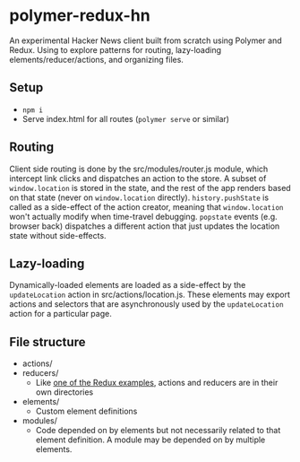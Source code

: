 # polymer-redux-hn

An experimental Hacker News client built from scratch using Polymer and Redux. Using to explore patterns for routing, lazy-loading elements/reducer/actions, and organizing files.

## Setup

* `npm i`
* Serve index.html for all routes (`polymer serve` or similar)

## Routing

Client side routing is done by the src/modules/router.js module, which intercept link clicks and dispatches an action to the store. A subset of `window.location` is stored in the state, and the rest of the app renders based on that state (never on `window.location` directly). `history.pushState` is called as a side-effect of the action creator, meaning that `window.location` won't actually modify when time-travel debugging. `popstate` events (e.g. browser back) dispatches a different action that just updates the location state without side-effects.

## Lazy-loading

Dynamically-loaded elements are loaded as a side-effect by the `updateLocation` action in src/actions/location.js. These elements may export actions and selectors that are asynchronously used by the `updateLocation` action for a particular page.

## File structure

* actions/
* reducers/
  * Like [one of the Redux examples](https://github.com/reactjs/redux/tree/master/examples/real-world/src), actions and reducers are in their own directories
* elements/
  * Custom element definitions
* modules/
  * Code depended on by elements but not necessarily related to that element definition. A module may be depended on by multiple elements.
